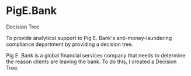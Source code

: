 # PigE.Bank

Decision Tree

To provide analytical support to Pig E. Bank's anti-money-laundering compliance department by providing a decision tree.

Pig E. Bank is a global financial services company that needs to determine the reason clients are leaving the bank. To do this, I created a Decision Tree.
